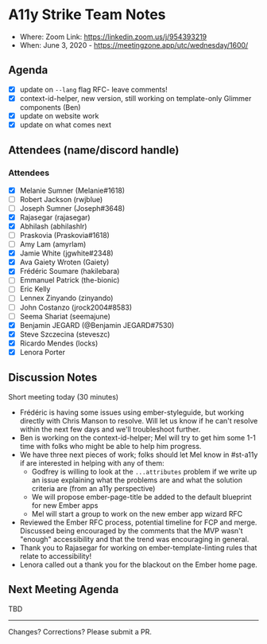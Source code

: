 # A11y Strike Team Notes

- Where: Zoom Link: https://linkedin.zoom.us/j/954393219
- When: June 3, 2020 - https://meetingzone.app/utc/wednesday/1600/

## Agenda
- [x] update on `--lang` flag RFC- leave comments!
- [x] context-id-helper, new version, still working on template-only Glimmer components (Ben)
- [x] update on website work
- [x] update on what comes next

## Attendees (name/discord handle)

### Attendees

- [x] Melanie Sumner (Melanie#1618)
- [ ] Robert Jackson (rwjblue)
- [ ] Joseph Sumner	(Joseph#3648)
- [x] Rajasegar	(rajasegar)
- [x] Abhilash (abhilashlr)
- [ ] Praskovia	(Praskovia#1618)
- [ ] Amy Lam (amyrlam) 
- [x] Jamie White	(jgwhite#2348)
- [x] Ava Gaiety Wroten (Gaiety) 
- [x] Frédéric Soumare	(hakilebara)
- [ ] Emmanuel Patrick	(the-bionic)
- [ ] Eric Kelly
- [ ] Lennex Zinyando	(zinyando)
- [ ] John Costanzo	(jrock2004#8583)
- [ ] Seema Shariat	(seemajune)
- [x] Benjamin JEGARD	(@Benjamin JEGARD#7530) 
- [x] Steve Szczecina	(steveszc)
- [x] Ricardo Mendes (locks)
- [x] Lenora Porter 

## Discussion Notes

Short meeting today (30 minutes)

- Frédéric is having some issues using ember-styleguide, but working directly with Chris Manson to resolve. Will let us know if he can't resolve within the next few days and we'll troubleshoot further. 
- Ben is working on the context-id-helper; Mel will try to get him some 1-1 time with folks who might be able to help him progress. 
- We have three next pieces of work; folks should let Mel know in #st-a11y if are interested in helping with any of them: 
  - Godfrey is willing to look at the `...attributes` problem if we write up an issue explaining what the problems are and what the solution criteria are (from an a11y perspective)
  - We will propose ember-page-title be added to the default blueprint for new Ember apps
  - Mel will start a group to work on the new ember app wizard RFC
- Reviewed the Ember RFC process, potential timeline for FCP and merge. Discussed being encouraged by the comments that the MVP wasn't "enough" accessibility and that the trend was encouraging in general. 
- Thank you to Rajasegar for working on ember-template-linting rules that relate to accessibility!
- Lenora called out a thank you for the blackout on the Ember home page. 


## Next Meeting Agenda
TBD


------------------------------------------------
Changes? Corrections? Please submit a PR. 
